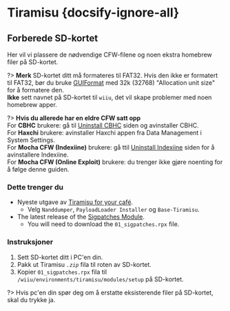 # Tiramisu {docsify-ignore-all}

## Forberede SD-kortet

Her vil vi plassere de nødvendige CFW-filene og noen ekstra homebrew filer på SD-kortet.

?> **Merk** SD-kortet ditt må formateres til FAT32. Hvis den ikke er formatert til FAT32, bør du bruke [GUIFormat](http://ridgecrop.co.uk/index.htm?guiformat.htm) med 32k (32768) "Allocation unit size" for å formatere den. </br> **Ikke** sett navnet på SD-kortet til `wiiu`, det vil skape problemer med noen homebrew apper.

?> **Hvis du allerede har en eldre CFW satt opp** </br> For **CBHC** brukere: gå til [Uninstall CBHC](../uninstall-cbhc) siden og avinstaller CBHC. </br> For **Haxchi** brukere: avinstaller Haxchi appen fra Data Management i System Settings. </br> For **Mocha CFW (Indexiine)** brukere: gå ttil [Uninstall Indexiine](../uninstall-indexiine) siden for å avinstallere Indexiine. </br> For **Mocha CFW (Online Exploit)** brukere: du trenger ikke gjøre noenting for å følge denne guiden.

### Dette trenger du

- Nyeste utgave av [Tiramisu for your café](https://tiramisu.foryour.cafe).
    - Velg `Nanddumper`, `PayloadLoader Installer` og `Base-Tiramisu`.
- The latest release of the [Sigpatches Module](https://github.com/marco-calautti/SigpatchesModuleWiiU/releases).
    - You will need to download the `01_sigpatches.rpx` file.

### Instruksjoner

1. Sett SD-kortet ditt i PC'en din.
1. Pakk ut Tiramisu *`.zip`* fila til roten av SD-kortet.
1. Kopier `01_sigpatches.rpx` fila til `/wiiu/environments/tiramisu/modules/setup` på SD-kortet.

?> Hvis pc'en din spør deg om å erstatte eksisterende filer på SD-kortet, skal du trykke ja.
